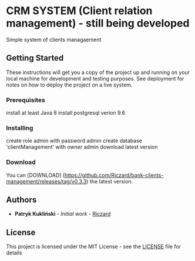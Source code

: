 # CRM SYSTEM (Client relation management) - still being developed
Simple system of clients managaement
## Getting Started
These instructions will get you a copy of the project up and running on your local machine for development and testing purposes. See deployment for notes on how to deploy the project on a live system.
### Prerequisites
install at least Java 8
install postgresql verion 9.6
### Installing
create role admin with password admin
create database 'clientManagement' with owner admin
download latest version
### Download
You can [DOWNLOAD] (https://github.com/Riczard/bank-clients-management/releases/tag/v0.3.3) the latest version. 
## Authors

* **Patryk Kukliński** - *Initial work* - [Riczard](https://github.com/Riczard)
## License

This project is licensed under the MIT License - see the [LICENSE](LICENSE) file for details
